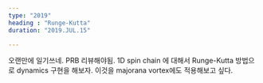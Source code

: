 ```yaml
---
type: "2019"
heading : "Runge-Kutta"
duration: "2019.JUL.15"

---
```


오랜만에 일기쓰네. PRB 리뷰해야됨. 1D spin chain 에 대해서 Runge-Kutta 방법으로 dynamics 구현을 해보자. 이것을 majorana vortex에도 적용해보고 싶다. 
